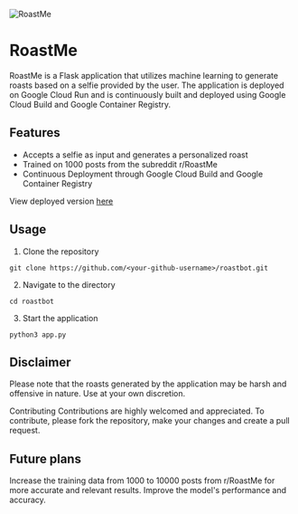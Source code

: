 ![RoastMe](https://github.com/nizarhaider/RoastMe.ai/blob/prod/static/roastme.gif)

# RoastMe
RoastMe is a Flask application that utilizes machine learning to generate roasts based on a selfie provided by the user. The application is deployed on Google Cloud Run and is continuously built and deployed using Google Cloud Build and Google Container Registry.

## Features
- Accepts a selfie as input and generates a personalized roast
- Trained on 1000 posts from the subreddit r/RoastMe
- Continuous Deployment through Google Cloud Build and Google Container Registry


View deployed version [here](https://subroast.me)

## Usage

1. Clone the repository

  `git clone https://github.com/<your-github-username>/roastbot.git`

2. Navigate to the directory

  `cd roastbot`

3. Start the application

  `python3 app.py`

## Disclaimer
Please note that the roasts generated by the application may be harsh and offensive in nature. Use at your own discretion.

Contributing
Contributions are highly welcomed and appreciated. To contribute, please fork the repository, make your changes and create a pull request.

## Future plans
Increase the training data from 1000 to 10000 posts from r/RoastMe for more accurate and relevant results.
Improve the model's performance and accuracy.

